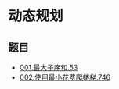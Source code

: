 # 动态规划

## 题目

- [001.最大子序和.53](/js-data-structures-algorithms/leetcode/dynamicProgramming/001.最大子序和.53.html)
- [002.使用最小花费爬楼梯.746](/js-data-structures-algorithms/leetcode/dynamicProgramming/002.使用最小花费爬楼梯.746.html)


